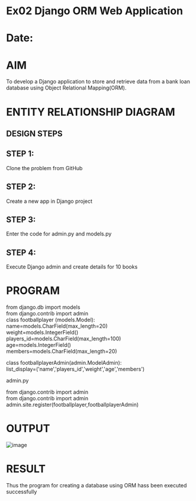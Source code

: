 # Ex02 Django ORM Web Application
# Date:
# AIM
To develop a Django application to store and retrieve data from a bank loan database using Object Relational Mapping(ORM).

# ENTITY RELATIONSHIP DIAGRAM
## DESIGN STEPS
## STEP 1:
Clone the problem from GitHub

## STEP 2:
Create a new app in Django project

## STEP 3:
Enter the code for admin.py and models.py

## STEP 4:
Execute Django admin and create details for 10 books

# PROGRAM
from django.db import models                                                                                                                                                                                          
from django.contrib import admin                                                                                                                                                                                      
class footballplayer (models.Model):                                                                                                                                                                                   
    name=models.CharField(max_length=20)                                                                                                                                                                              
    weight=models.IntegerField()                                                                                                                                                                                      
    players_id=models.CharField(max_length=100)                                                                                                                                                                       
    age=models.IntegerField()                                                                                                                                                                                         
    members=models.CharField(max_length=20)

class footballplayerAdmin(admin.ModelAdmin):                                                                                                                                                                                   
    list_display=('name','players_id','weight','age','members')

admin.py

from django.contrib import admin                                                                                                                                                                                         
from django.contrib import admin                                                                                                                                                                                                   
admin.site.register(footballplayer,footballplayerAdmin)



# OUTPUT

![image](https://github.com/user-attachments/assets/2f37dddd-539c-4843-8d45-0fce815dfcf2)


# RESULT
Thus the program for creating a database using ORM hass been executed successfully
